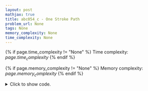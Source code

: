 ```yaml
---
layout: post
mathjax: true
title: abc054_c - One Stroke Path
problem_url: None
tags: None
memory_complexity: None
time_complexity: None
---
```




{% if page.time_complexity != "None" %}
Time complexity: ${{ page.time_complexity }}$
{% endif %}

{% if page.memory_complexity != "None" %}
Memory complexity: ${{ page.memory_complexity }}$
{% endif %}

<details>
<summary>
<p style="display:inline">Click to show code.</p>
</summary>
```cpp
{% raw %}
using namespace std;
using vi = vector<int>;
using ll = long long;
int main(void)
{
    int n, m, u, v;
    vector<vi> edge_exists;
    vi node_seq;
    cin >> n >> m;
    edge_exists.resize(n + 1, vi(n + 1, false));
    for (int i = 1; i <= n; ++i)
        node_seq.push_back(i);
    for (int i = 0; i < m; ++i)
    {
        cin >> u >> v;
        edge_exists[u][v] = edge_exists[v][u] = true;
    }
    ll ans = 0;
    do
    {
        bool is_hamiltonian = true;
        for (int i = 1; is_hamiltonian and i < n; ++i)
        {
            u = node_seq[i - 1], v = node_seq[i];
            if (not edge_exists[u][v])
                is_hamiltonian = false;
        }
        ans += is_hamiltonian;
    } while (next_permutation(next(node_seq.begin()), node_seq.end()));
    cout << ans << endl;
    return 0;
}

{% endraw %}
```
</details>


